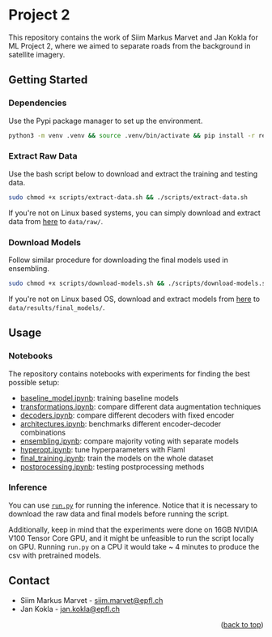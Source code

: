 <a name="readme-top"></a>

# Project 2

This repository contains the work of Siim Markus Marvet and Jan Kokla 
for ML Project 2, where we aimed to separate roads from the background 
in satellite imagery.

## Getting Started

### Dependencies

Use the Pypi package manager to set up the environment.

```bash
python3 -m venv .venv && source .venv/bin/activate && pip install -r requirements.txt
```

### Extract Raw Data

Use the bash script below to download and extract the training and testing data.

```bash
sudo chmod +x scripts/extract-data.sh && ./scripts/extract-data.sh
```

If you're not on Linux based systems, you can simply download and extract data 
from [here](https://drive.google.com/file/d/13tWz6n6agPglhNl3uk74xVOefYuy471H/view?usp=sharing) to `data/raw/`.

### Download Models

Follow similar procedure for downloading the final models used in ensembling.

```bash
sudo chmod +x scripts/download-models.sh && ./scripts/download-models.sh
```

If you're not on Linux based OS, download and extract models from 
[here](https://drive.google.com/file/d/1BPoDYytNB37pKZ1eWxSzVXXT9CgwrXV8/view?usp=drive_link) to 
`data/results/final_models/`.

## Usage

### Notebooks

The repository contains notebooks with experiments for finding the best possible setup:

- [baseline_model.ipynb](notebooks/baseline_model.ipynb): training baseline models
- [transformations.ipynb](notebooks/transformations.ipynb): compare different data augmentation techniques
- [decoders.ipynb](notebooks/decoders.ipynb): compare different decoders with fixed encoder
- [architectures.ipynb](notebooks/architectures.ipynb): benchmarks different encoder-decoder combinations
- [ensembling.ipynb](notebooks/ensembling.ipynb): compare majority voting with separate models
- [hyperopt.ipynb](notebooks/hyperopt.ipynb): tune hyperparameters with Flaml
- [final_training.ipynb](notebooks/final_training.ipynb): train the models on the whole dataset
- [postprocessing.ipynb](notebooks/postprocessing.ipynb): testing postprocessing methods

### Inference

You can use [`run.py`](run.py) for running the inference. Notice that it is necessary to 
download the raw data and final models before running the script. 

Additionally, keep in mind that the experiments were done on 
16GB NVIDIA V100 Tensor Core GPU, and it might be unfeasible to run the script 
locally on GPU. Running `run.py` on a CPU it would take ~ 4 minutes to produce the csv with pretrained models.

## Contact

- Siim Markus Marvet - [siim.marvet@epfl.ch](mailto:siim.marvet@epfl.ch)
- Jan Kokla - [jan.kokla@epfl.ch](mailto:jan.kokla@epfl.ch)

<p align="right">(<a href="#readme-top">back to top</a>)</p>
